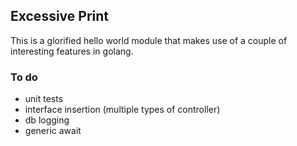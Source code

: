 ## Excessive Print

This is a glorified hello world module that makes use of a couple of interesting features in golang.

### To do

- unit tests
- interface insertion (multiple types of controller)
- db logging
- generic await